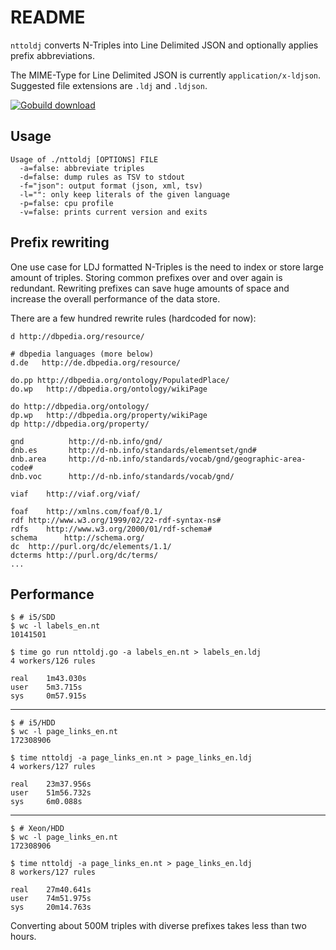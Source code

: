 README
======

`nttoldj` converts N-Triples into Line Delimited JSON and optionally applies prefix abbreviations.

The MIME-Type for Line Delimited JSON is currently `application/x-ldjson`.
Suggested file extensions are `.ldj` and `.ldjson`.

[![Gobuild download](http://gobuild.io/badge/github.com/miku/nttoldj/download.png)](http://gobuild.io/download/github.com/miku/nttoldj)

Usage
-----

    Usage of ./nttoldj [OPTIONS] FILE
      -a=false: abbreviate triples
      -d=false: dump rules as TSV to stdout
      -f="json": output format (json, xml, tsv)
      -l="": only keep literals of the given language
      -p=false: cpu profile
      -v=false: prints current version and exits



Prefix rewriting
----------------

One use case for LDJ formatted N-Triples is the need to index or store
large amount of triples. Storing common prefixes over and over again
is redundant. Rewriting prefixes can save huge amounts of space and increase
the overall performance of the data store.

There are a few hundred rewrite rules (hardcoded for now):

    d http://dbpedia.org/resource/

    # dbpedia languages (more below)
    d.de   http://de.dbpedia.org/resource/

    do.pp http://dbpedia.org/ontology/PopulatedPlace/
    do.wp   http://dbpedia.org/ontology/wikiPage

    do http://dbpedia.org/ontology/
    dp.wp   http://dbpedia.org/property/wikiPage
    dp http://dbpedia.org/property/

    gnd          http://d-nb.info/gnd/
    dnb.es       http://d-nb.info/standards/elementset/gnd#
    dnb.area     http://d-nb.info/standards/vocab/gnd/geographic-area-code#
    dnb.voc      http://d-nb.info/standards/vocab/gnd/

    viaf    http://viaf.org/viaf/

    foaf    http://xmlns.com/foaf/0.1/
    rdf http://www.w3.org/1999/02/22-rdf-syntax-ns#
    rdfs    http://www.w3.org/2000/01/rdf-schema#
    schema      http://schema.org/
    dc  http://purl.org/dc/elements/1.1/
    dcterms http://purl.org/dc/terms/
    ...


Performance
-----------

    $ # i5/SDD
    $ wc -l labels_en.nt
    10141501

    $ time go run nttoldj.go -a labels_en.nt > labels_en.ldj
    4 workers/126 rules

    real    1m43.030s
    user    5m3.715s
    sys     0m57.915s

----

    $ # i5/HDD
    $ wc -l page_links_en.nt
    172308906

    $ time nttoldj -a page_links_en.nt > page_links_en.ldj
    4 workers/127 rules

    real    23m37.956s
    user    51m56.732s
    sys     6m0.088s

----

    $ # Xeon/HDD
    $ wc -l page_links_en.nt
    172308906

    $ time nttoldj -a page_links_en.nt > page_links_en.ldj
    8 workers/127 rules

    real    27m40.641s
    user    74m51.975s
    sys     20m14.763s

Converting about 500M triples with diverse prefixes takes less than two hours.


